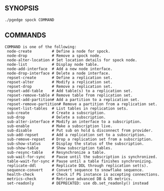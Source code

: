 
## SYNOPSIS
    ./pgedge spock COMMAND

## COMMANDS
    COMMAND is one of the following:
     node-create         # Define a node for spock.
     node-drop           # Remove a spock node.
     node-alter-location # Set location details for spock node.
     node-list           # Display node table.
     node-add-interface  # Add a new node interface.
     node-drop-interface # Delete a node interface.
     repset-create       # Define a replication set.
     repset-alter        # Modify a replication set.
     repset-drop         # Remove a replication set.
     repset-add-table    # Add table(s) to a replication set.
     repset-remove-table # Remove table from replication set.
     repset-add-partition# Add a partition to a replication set.
     repset-remove-partition# Remove a partition from a replication set.
     repset-list-tables  # List tables in replication sets.
     sub-create          # Create a subscription.
     sub-drop            # Delete a subscription.
     sub-alter-interface # Modify an interface to a subscription.
     sub-enable          # Make a subscription live.
     sub-disable         # Put sub on hold & disconnect from provider.
     sub-add-repset      # Add a replication set to a subscription.
     sub-remove-repset   # Drop a replication set from a subscription.
     sub-show-status     # Display the status of the subscription.
     sub-show-table      # Show subscription tables.
     sub-resync-table    # Resynchronize a table.
     sub-wait-for-sync   # Pause until the subscription is synchronized.
     table-wait-for-sync # Pause until a table finishes synchronizing.
     replicate-ddl       # Replicate DDL through replication set(s).
     sequence-convert    # Convert sequence to snowflake sequence.
     health-check        # Check if PG instance is accepting connections.
     metrics-check       # Retrieve advanced DB & OS metrics.
     set-readonly        # DEPRECATED: use db.set_readonly() instead
